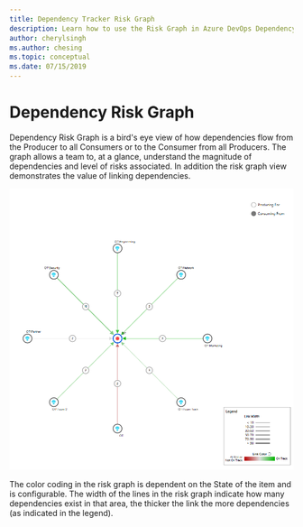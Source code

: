 ```yaml
---
title: Dependency Tracker Risk Graph
description: Learn how to use the Risk Graph in Azure DevOps Dependency Tracker
author: cherylsingh
ms.author: chesing
ms.topic: conceptual
ms.date: 07/15/2019
---
```

# Dependency Risk Graph

Dependency Risk Graph is a bird's eye view of how dependencies flow from the Producer to all Consumers or to the Consumer from all Producers.  The graph allows a team to, at a glance, understand the magnitude of dependencies and level of risks associated.  In addition the risk graph view demonstrates the value of linking dependencies.

![Dependency Tracker Risk Graph](../images/Risk-graph.png)

The color coding in the risk graph is dependent on the State of the item and is configurable.  The width of the lines in the risk graph indicate how many dependencies exist in that area, the thicker the link the more dependencies (as indicated in the legend).
